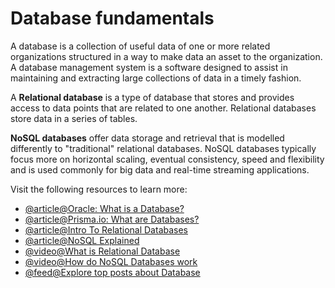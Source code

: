 # Database fundamentals

A database is a collection of useful data of one or more related organizations structured in a way to make data an asset to the organization. A database management system is a software designed to assist in maintaining and extracting large collections of data in a timely fashion.

A **Relational database** is a type of database that stores and provides access to data points that are related to one another. Relational databases store data in a series of tables.

**NoSQL databases** offer data storage and retrieval that is modelled differently to "traditional" relational databases. NoSQL databases typically focus more on horizontal scaling, eventual consistency, speed and flexibility and is used commonly for big data and real-time streaming applications.

Visit the following resources to learn more:

- [@article@Oracle: What is a Database?](https://www.oracle.com/database/what-is-database/)
- [@article@Prisma.io: What are Databases?](https://www.prisma.io/dataguide/intro/what-are-databases)
- [@article@Intro To Relational Databases](https://www.udacity.com/course/intro-to-relational-databases--ud197)
- [@article@NoSQL Explained](https://www.mongodb.com/nosql-explained)
- [@video@What is Relational Database](https://youtu.be/OqjJjpjDRLc)
- [@video@How do NoSQL Databases work](https://www.youtube.com/watch?v=0buKQHokLK8)
- [@feed@Explore top posts about Database](https://app.daily.dev/tags/database?ref=roadmapsh)